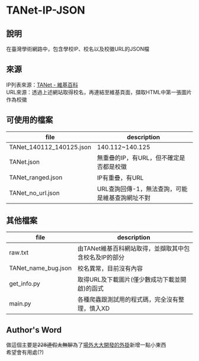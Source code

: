 # TANet-IP-JSON

## 說明

在臺灣學術網路中，包含學校IP、校名以及校徽URL的JSON檔

## 來源

IP列表來源：[TANet - 維基百科](https://zh.wikipedia.org/wiki/TANet)  
URL來源：透過上述網站取得校名，再連結至維基頁面，擷取HTML中第一張圖片作為校徽

## 可使用的檔案

| file | description |
|-|-|
| TANet_140112_140125.json | 140.112~140.125 |
| TANet.json | 無重疊的IP，有URL，但不確定是否都是校徽 |
| TANet_ranged.json | IP有重疊，有URL |
| TANet_no_url.json | URL查詢回傳-1，無法查詢，可能是維基查詢網址不對 |

## 其他檔案

| file | description |
|-|-|
| raw.txt | 由TANet維基百科網站取得，並擷取其中包含校名及IP的部分 |
| TANet_name_bug.json | 校名異常，目前沒有內容 |
| get_info.py | 取得URL及下載圖片(僅少數成功下載並開啟)的函式 |
| main.py | 各種爬蟲跟測試用的程式碼，完全沒有整理，慎入XD |

## Author's Word

做這個主要是~~228連假太無聊~~為了[場外大大開發的外掛](https://forum.gamer.com.tw/C.php?page=1&bsn=60076&snA=6922106&gothis=82105039#82105039)新增一點小東西  
希望會有用處(?)